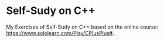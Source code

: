 # Self-Sudy on C++
My Exercises of Self-Sudy on C++ based on the online course: https://www.sololearn.com/Play/CPlusPlus#.
